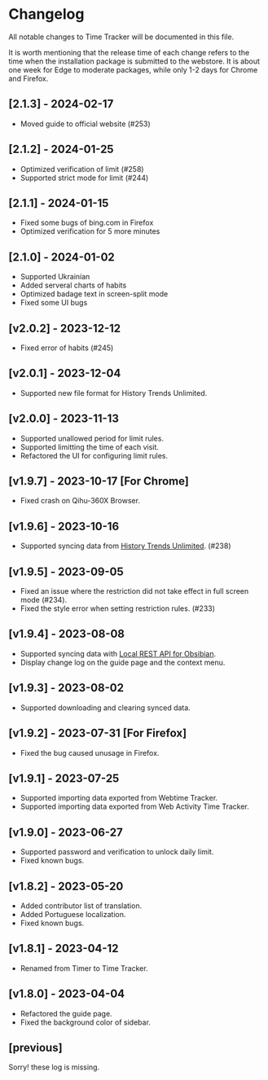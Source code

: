 # Changelog

All notable changes to Time Tracker will be documented in this file.

It is worth mentioning that the release time of each change refers to the time when the installation package is submitted to the webstore. It is about one week for Edge to moderate packages, while only 1-2 days for Chrome and Firefox.

## [2.1.3] - 2024-02-17

- Moved guide to official website (#253)

## [2.1.2] - 2024-01-25

- Optimized verification of limit (#258)
- Supported strict mode for limit (#244)

## [2.1.1] - 2024-01-15

- Fixed some bugs of bing.com in Firefox
- Optimized verification for 5 more minutes

## [2.1.0] - 2024-01-02

- Supported Ukrainian
- Added serveral charts of habits
- Optimized badage text in screen-split mode
- Fixed some UI bugs

## [v2.0.2] - 2023-12-12

- Fixed error of habits (#245)

## [v2.0.1] - 2023-12-04

- Supported new file format for History Trends Unlimited.

## [v2.0.0] - 2023-11-13

- Supported unallowed period for limit rules.
- Supported limitting the time of each visit.
- Refactored the UI for configuring limit rules.

## [v1.9.7] - 2023-10-17 [For Chrome]

- Fixed crash on Qihu-360X Browser.

## [v1.9.6] - 2023-10-16

- Supported syncing data from [History Trends Unlimited](https://chrome.google.com/webstore/detail/history-trends-unlimited/pnmchffiealhkdloeffcdnbgdnedheme). (#238)

## [v1.9.5] - 2023-09-05

- Fixed an issue where the restriction did not take effect in full screen mode (#234).
- Fixed the style error when setting restriction rules. (#233)

## [v1.9.4] - 2023-08-08

- Supported syncing data with [Local REST API for Obsibian](https://github.com/coddingtonbear/obsidian-local-rest-api).
- Display change log on the guide page and the context menu.

## [v1.9.3] - 2023-08-02

- Supported downloading and clearing synced data.

## [v1.9.2] - 2023-07-31 [For Firefox]

- Fixed the bug caused unusage in Firefox.

## [v1.9.1] - 2023-07-25

- Supported importing data exported from Webtime Tracker.
- Supported importing data exported from Web Activity Time Tracker.

## [v1.9.0] - 2023-06-27

- Supported password and verification to unlock daily limit.
- Fixed known bugs.

## [v1.8.2] - 2023-05-20

- Added contributor list of translation.
- Added Portuguese localization.
- Fixed known bugs.

## [v1.8.1] - 2023-04-12

- Renamed from Timer to Time Tracker.

## [v1.8.0] - 2023-04-04

- Refactored the guide page.
- Fixed the background color of sidebar.

## [previous] 

Sorry! these log is missing.
